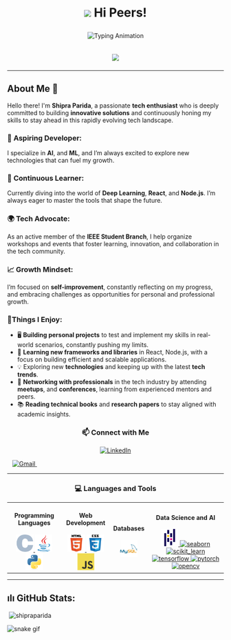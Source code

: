 

# <p align="center"> <img src="https://media.giphy.com/media/hvRJCLFzcasrR4ia7z/giphy.gif" width="30"/>  Hi Peers!</p>

<p align="center">
  <img src="https://readme-typing-svg.demolab.com?font=Fira+Code&size=30&duration=3000&pause=500&color=f24e91&center=true&vCenter=true&width=600&lines=I+am+Shipra+Parida!;An+enthusiast+to+learn+and+grow;Always+redefining+limits;Constantly+evolving+to+be+better" alt="Typing Animation" />
</p>
<h2 align="center"><img src="https://user-images.githubusercontent.com/39955420/147578199-56632b69-b3e8-4d9f-97e2-f046a1c2cba0.gif"></h2>


---

## About Me 👋

Hello there! I'm **Shipra Parida**, a passionate **tech enthusiast** who is  deeply committed to building **innovative solutions** and continuously honing my skills to stay ahead in this rapidly evolving tech landscape.

### 🚀 **Aspiring Developer**:
I specialize in  **AI**, and **ML**, and I’m always excited to explore new technologies that can fuel my growth.

### 🌱 **Continuous Learner**:
Currently diving into the world of **Deep Learning**, **React**, and **Node.js**. I’m always eager to master the tools that shape the future.

### 🌍 **Tech Advocate**:
As an active member of the **IEEE Student Branch**, I help organize workshops and events that foster learning, innovation, and collaboration in the tech community.

### 📈 **Growth Mindset**:
I’m focused on **self-improvement**, constantly reflecting on my progress, and embracing challenges as opportunities for personal and professional growth.

### 🌟Things I Enjoy:
- 🖥️ **Building personal projects** to test and implement my skills in real-world scenarios, constantly pushing my limits.
- 🧩 **Learning new frameworks and libraries** in React, Node.js, with a focus on building efficient and scalable applications.
- 💡 Exploring new **technologies** and keeping up with the latest **tech trends**.
- 🤝 **Networking with professionals** in the tech industry by attending **meetups**,  and **conferences**, learning from experienced mentors and peers.
- 📚 **Reading technical books** and **research papers** to stay aligned with academic insights.

<h3 align="center">📫 Connect with Me</h3>

<p align="center">
  <a href="https://www.linkedin.com/in/shipra-parida3/" target="_blank" rel="noreferrer">
    <img src="https://cdn.jsdelivr.net/gh/devicons/devicon/icons/linkedin/linkedin-original.svg" alt="LinkedIn" width="40" height="40"/>
  </a>

  &nbsp;&nbsp;
  <a href="mailto:shipra.yourmail@gmail.com" target="_blank" rel="noreferrer">
    <img src="https://cdn-icons-png.flaticon.com/512/732/732200.png" alt="Gmail" width="40" height="40"/>
  </a>
  &nbsp;&nbsp;
</p>


---

<h3 align="center">💻 Languages and Tools</h3>

<table align="center">
  <tr>
    <td align="center">
      <h4>Programming Languages</h4>
      <a href="https://www.cprogramming.com/" target="_blank" rel="noreferrer">
        <img src="https://raw.githubusercontent.com/devicons/devicon/master/icons/c/c-original.svg" alt="C" width="40" height="40"/>
      </a>
      <a href="https://www.java.com" target="_blank" rel="noreferrer">
        <img src="https://raw.githubusercontent.com/devicons/devicon/master/icons/java/java-original.svg" alt="Java" width="40" height="40"/>
      </a>
      <a href="https://www.python.org" target="_blank" rel="noreferrer">
        <img src="https://raw.githubusercontent.com/devicons/devicon/master/icons/python/python-original.svg" alt="Python" width="40" height="40"/>
      </a>
    </td>
    <td align="center">
      <h4>Web Development</h4>
      <a href="https://www.w3.org/html/" target="_blank" rel="noreferrer">
        <img src="https://raw.githubusercontent.com/devicons/devicon/master/icons/html5/html5-original-wordmark.svg" alt="HTML5" width="40" height="40"/>
      </a>
      <a href="https://www.w3schools.com/css/" target="_blank" rel="noreferrer">
        <img src="https://raw.githubusercontent.com/devicons/devicon/master/icons/css3/css3-original-wordmark.svg" alt="CSS3" width="40" height="40"/>
      </a>
      <a href="https://developer.mozilla.org/en-US/docs/Web/JavaScript" target="_blank" rel="noreferrer">
        <img src="https://raw.githubusercontent.com/devicons/devicon/master/icons/javascript/javascript-original.svg" alt="JavaScript" width="40" height="40"/>
      </a>
    </td>
    <td align="center">
      <h4>Databases</h4>
      <a href="https://www.mysql.com/" target="_blank" rel="noreferrer">
        <img src="https://raw.githubusercontent.com/devicons/devicon/master/icons/mysql/mysql-original-wordmark.svg" alt="MySQL" width="40" height="40"/>
      </a>
    </td>
    <td align="center">
      <h4>Data Science and AI</h4>
      <a href="https://pandas.pydata.org/" target="_blank" rel="noreferrer">
        <img src="https://raw.githubusercontent.com/devicons/devicon/master/icons/pandas/pandas-original.svg" alt="pandas" width="40" height="40"/>
      </a>
      <a href="https://seaborn.pydata.org/" target="_blank" rel="noreferrer">
        <img src="https://seaborn.pydata.org/_images/logo-mark-lightbg.svg" alt="seaborn" width="40" height="40"/>
      </a>
      <a href="https://scikit-learn.org/" target="_blank" rel="noreferrer">
        <img src="https://upload.wikimedia.org/wikipedia/commons/0/05/Scikit_learn_logo_small.svg" alt="scikit_learn" width="40" height="40"/>
      </a>
      <a href="https://www.tensorflow.org" target="_blank" rel="noreferrer">
        <img src="https://www.vectorlogo.zone/logos/tensorflow/tensorflow-icon.svg" alt="tensorflow" width="40" height="40"/>
      </a>
      <a href="https://pytorch.org/" target="_blank" rel="noreferrer">
        <img src="https://www.vectorlogo.zone/logos/pytorch/pytorch-icon.svg" alt="pytorch" width="40" height="40"/>
      </a>
      <a href="https://opencv.org/" target="_blank" rel="noreferrer">
        <img src="https://www.vectorlogo.zone/logos/opencv/opencv-icon.svg" alt="opencv" width="40" height="40"/>
      </a>
    </td>
  </tr>
</table>



---
 ## ılı  GitHub Stats:
<p>&nbsp;<img align="center" src="https://github-readme-stats.vercel.app/api?username=Shipraparida&show_icons=true&theme=dark&locale=en" alt="shipraparida" /></p>


![snake gif](https://github.com/Shipraparida/Shipraparida/blob/output/github-snake-dark.svg)
